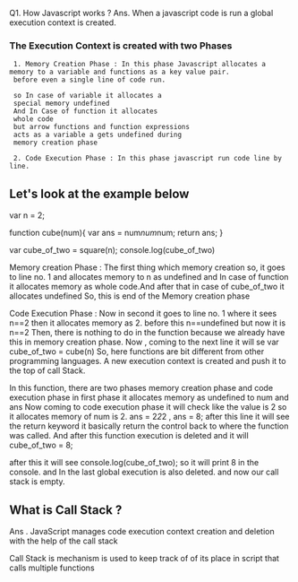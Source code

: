 Q1. How Javascript works ?
Ans. When a javascript code is run a global execution context is created.

  ### The Execution Context is created with two Phases
     1. Memory Creation Phase : In this phase Javascript allocates a memory to a variable and functions as a key value pair.
     before even a single line of code run.
    
     so In case of variable it allocates a
     special memory undefined
     And In Case of function it allocates 
     whole code
     but arrow functions and function expressions
     acts as a variable a gets undefined during 
     memory creation phase

     2. Code Execution Phase : In this phase javascript run code line by line.


  ## Let's look at the example below

   var n = 2;

   function cube(num){
    var ans = num*num*num;
    return ans;
   }

   var cube_of_two = square(n);
   console.log(cube_of_two)     

 Memory creation Phase : 
   The first thing which memory creation so, it goes to line no. 1 and allocates memory to n as undefined and In case of function it allocates memory as whole code.And after that in case of cube_of_two it allocates undefined
   So, this is end of the Memory creation phase

Code Execution Phase : 
   Now in second it goes to line no. 1
 where it sees n==2 then it allocates memory as 2.
 before this n==undefined but now it is n==2
 Then, there is nothing to do in the function
 because we already have this in memory creation phase.
 Now , coming to the next line it will se 
 var cube_of_two = cube(n)
 So, here functions are bit different from other
 programming languages. A new execution context is created and push it to the top of call Stack.

 In this function, there are two phases memory creation phase and code execution phase
 in first phase it allocates memory as undefined 
 to num and ans 
 Now coming to code execution phase it will check like the value is 2 so it allocates memory of num is 2. ans = 2*2*2 , ans = 8;
 after this line it will see the return keyword
 it basically return the control back to where the function was called.
 And after this function execution is deleted and it 
 will cube_of_two = 8;
  
  after this it will see console.log(cube_of_two);
  so it will print 8 in the console.
  and In the last global execution is also deleted.
  and now our call stack is empty.


## What is Call Stack ?
Ans . JavaScript manages code execution context creation and deletion with the help of the call stack

Call Stack is mechanism is used to keep track of 
of its place in script that calls multiple functions
